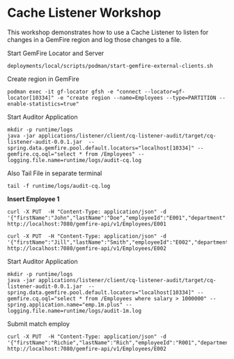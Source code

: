# Cache Listener Workshop

This workshop demonstrates how to use a Cache Listener to listen for changes in a GemFire region and log those changes to a file.

Start GemFire Locator and Server

```shell
deployments/local/scripts/podman/start-gemfire-external-clients.sh
```


Create region in GemFire

```shell
podman exec -it gf-locator gfsh -e "connect --locator=gf-locator[10334]" -e "create region --name=Employees --type=PARTITION --enable-statistics=true"
```


Start Auditor Application

```shell
mkdir -p runtime/logs
java -jar applications/listener/client/cq-listener-audit/target/cq-listener-audit-0.0.1.jar  --spring.data.gemfire.pool.default.locators="localhost[10334]" --gemfire.cq.oql="select * from /Employees" --logging.file.name=runtime/logs/audit-cq.log
```

Also Tail File in separate terminal

```shell
tail -f runtime/logs/audit-cq.log
```

**Insert Employee 1**

```shell
curl -X PUT  -H "Content-Type: application/json" -d '{"firstName":"John","lastName":"Doe","employeeId":"E001","department":"Engineering","salary":85000}' http://localhost:7080/gemfire-api/v1/Employees/E001
```

```shell
curl -X PUT  -H "Content-Type: application/json" -d '{"firstName":"Jill","lastName":"Smith","employeeId":"E002","department":"Engineering","salary":65000}' http://localhost:7080/gemfire-api/v1/Employees/E002
```

Start Auditor Application

```shell
mkdir -p runtime/logs
java -jar applications/listener/client/cq-listener-audit/target/cq-listener-audit-0.0.1.jar  --spring.data.gemfire.pool.default.locators="localhost[10334]" --gemfire.cq.oql="select * from /Employees where salary > 1000000" --spring.application.name="emp.1m.plus" --logging.file.name=runtime/logs/audit-1m.log
```


Submit match employ

```shell
curl -X PUT  -H "Content-Type: application/json" -d '{"firstName":"Richie","lastName":"Rich","employeeId":"R001","department":"Engineering","salary":1000100}' http://localhost:7080/gemfire-api/v1/Employees/E002
```
